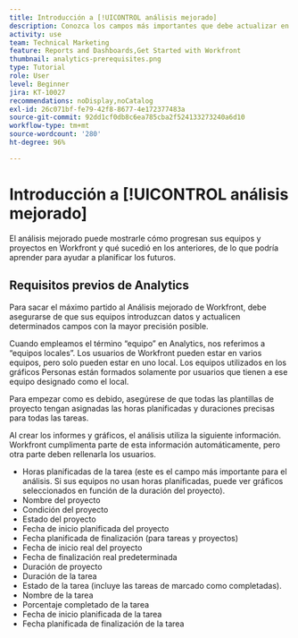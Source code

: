 ```yaml
---
title: Introducción a [!UICONTROL análisis mejorado]
description: Conozca los campos más importantes que debe actualizar en Workfront para que Análisis mejorado le muestre cómo progresan sus equipos y proyectos en Workfront.
activity: use
team: Technical Marketing
feature: Reports and Dashboards,Get Started with Workfront
thumbnail: analytics-prerequisites.png
type: Tutorial
role: User
level: Beginner
jira: KT-10027
recommendations: noDisplay,noCatalog
exl-id: 26c071bf-fe79-42f8-8677-4e172377483a
source-git-commit: 92dd1cf0db8c6ea785cba2f524133273240a6d10
workflow-type: tm+mt
source-wordcount: '280'
ht-degree: 96%

---
```


# Introducción a [!UICONTROL análisis mejorado]

El análisis mejorado puede mostrarle cómo progresan sus equipos y proyectos en Workfront y qué sucedió en los anteriores, de lo que podría aprender para ayudar a planificar los futuros.

## Requisitos previos de Analytics

Para sacar el máximo partido al Análisis mejorado de Workfront, debe asegurarse de que sus equipos introduzcan datos y actualicen determinados campos con la mayor precisión posible.

Cuando empleamos el término “equipo” en Analytics, nos referimos a “equipos locales”. Los usuarios de Workfront pueden estar en varios equipos, pero solo pueden estar en uno local. Los equipos utilizados en los gráficos Personas están formados solamente por usuarios que tienen a ese equipo designado como el local.

Para empezar como es debido, asegúrese de que todas las plantillas de proyecto tengan asignadas las horas planificadas y duraciones precisas para todas las tareas.

Al crear los informes y gráficos, el análisis utiliza la siguiente información. Workfront cumplimenta parte de esta información automáticamente, pero otra parte deben rellenarla los usuarios.

* Horas planificadas de la tarea (este es el campo más importante para el análisis. Si sus equipos no usan horas planificadas, puede ver gráficos seleccionados en función de la duración del proyecto).
* Nombre del proyecto
* Condición del proyecto
* Estado del proyecto
* Fecha de inicio planificada del proyecto
* Fecha planificada de finalización (para tareas y proyectos)
* Fecha de inicio real del proyecto
* Fecha de finalización real predeterminada
* Duración de proyecto
* Duración de la tarea
* Estado de la tarea (incluye las tareas de marcado como completadas).
* Nombre de la tarea
* Porcentaje completado de la tarea
* Fecha de inicio planificada de la tarea
* Fecha planificada de finalización de la tarea
